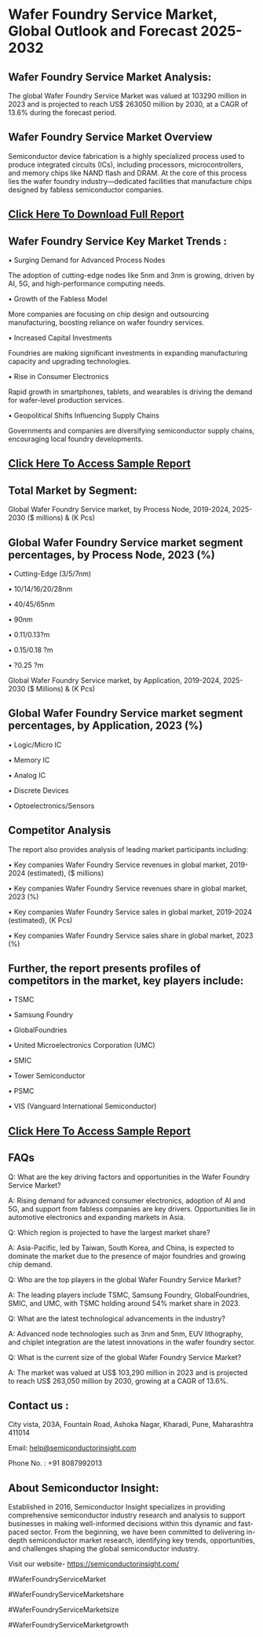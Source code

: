 Wafer Foundry Service Market, Global Outlook and Forecast 2025-2032
=
Wafer Foundry Service Market Analysis:
-
The global Wafer Foundry Service Market was valued at 103290 million in 2023 and is projected to reach US$ 263050 million by 2030, at a CAGR of 13.6% during the forecast period.

Wafer Foundry Service Market Overview
-
Semiconductor device fabrication is a highly specialized process used to produce integrated circuits (ICs), including processors, microcontrollers, and memory chips like NAND flash and DRAM. At the core of this process lies the wafer foundry industry—dedicated facilities that manufacture chips designed by fabless semiconductor companies.

[Click Here To Download Full Report](https://semiconductorinsight.com/report/wafer-foundry-service-market/)
-
Wafer Foundry Service Key Market Trends  :
-
•	Surging Demand for Advanced Process Nodes

The adoption of cutting-edge nodes like 5nm and 3nm is growing, driven by AI, 5G, and high-performance computing needs.

•	Growth of the Fabless Model

More companies are focusing on chip design and outsourcing manufacturing, boosting reliance on wafer foundry services.

•	Increased Capital Investments

Foundries are making significant investments in expanding manufacturing capacity and upgrading technologies.

•	Rise in Consumer Electronics

Rapid growth in smartphones, tablets, and wearables is driving the demand for wafer-level production services.

•	Geopolitical Shifts Influencing Supply Chains

Governments and companies are diversifying semiconductor supply chains, encouraging local foundry developments.

[Click Here To Access Sample Report](https://semiconductorinsight.com/download-sample-report/?product_id=92883)
-
Total Market by Segment:
-
Global Wafer Foundry Service market, by Process Node, 2019-2024, 2025-2030 ($ millions) & (K Pcs)

Global Wafer Foundry Service market segment percentages, by Process Node, 2023 (%)
-
•	Cutting-Edge (3/5/7nm)

•	10/14/16/20/28nm

•	40/45/65nm

•	90nm

•	0.11/0.13?m

•	0.15/0.18 ?m

•	?0.25 ?m

Global Wafer Foundry Service market, by Application, 2019-2024, 2025-2030 ($ Millions) & (K Pcs)

Global Wafer Foundry Service market segment percentages, by Application, 2023 (%)
-
•	Logic/Micro IC

•	Memory IC

•	Analog IC

•	Discrete Devices

•	Optoelectronics/Sensors

Competitor Analysis
-
The report also provides analysis of leading market participants including:

•	Key companies Wafer Foundry Service revenues in global market, 2019-2024 (estimated), ($ millions)

•	Key companies Wafer Foundry Service revenues share in global market, 2023 (%)

•	Key companies Wafer Foundry Service sales in global market, 2019-2024 (estimated), (K Pcs)

•	Key companies Wafer Foundry Service sales share in global market, 2023 (%)

Further, the report presents profiles of competitors in the market, key players include:
-
•	TSMC

•	Samsung Foundry

•	GlobalFoundries

•	United Microelectronics Corporation (UMC)

•	SMIC

•	Tower Semiconductor

•	PSMC

•	VIS (Vanguard International Semiconductor)

[Click Here To Access Sample Report](https://semiconductorinsight.com/download-sample-report/?product_id=92883)
-
FAQs
-
Q: What are the key driving factors and opportunities in the Wafer Foundry Service Market?

A: Rising demand for advanced consumer electronics, adoption of AI and 5G, and support from fabless companies are key drivers. Opportunities lie in automotive electronics and expanding markets in Asia.

Q: Which region is projected to have the largest market share?

A: Asia-Pacific, led by Taiwan, South Korea, and China, is expected to dominate the market due to the presence of major foundries and growing chip demand.

Q: Who are the top players in the global Wafer Foundry Service Market?

A: The leading players include TSMC, Samsung Foundry, GlobalFoundries, SMIC, and UMC, with TSMC holding around 54% market share in 2023.

Q: What are the latest technological advancements in the industry?

A: Advanced node technologies such as 3nm and 5nm, EUV lithography, and chiplet integration are the latest innovations in the wafer foundry sector.

Q: What is the current size of the global Wafer Foundry Service Market?

A: The market was valued at US$ 103,290 million in 2023 and is projected to reach US$ 263,050 million by 2030, growing at a CAGR of 13.6%.

Contact us : 
-
City vista, 203A, Fountain Road, Ashoka Nagar, Kharadi, Pune, Maharashtra 411014

Email: help@semiconductorinsight.com

Phone No. : +91 8087992013

About Semiconductor Insight:
-
Established in 2016, Semiconductor Insight specializes in providing comprehensive semiconductor industry research and analysis to support businesses in making well-informed decisions within this dynamic and fast-paced sector. From the beginning, we have been committed to delivering in-depth semiconductor market research, identifying key trends, opportunities, and challenges shaping the global semiconductor industry.

Visit our website- https://semiconductorinsight.com/

#WaferFoundryServiceMarket 

#WaferFoundryServiceMarketshare

#WaferFoundryServiceMarketsize

#WaferFoundryServiceMarketgrowth 
 
 

